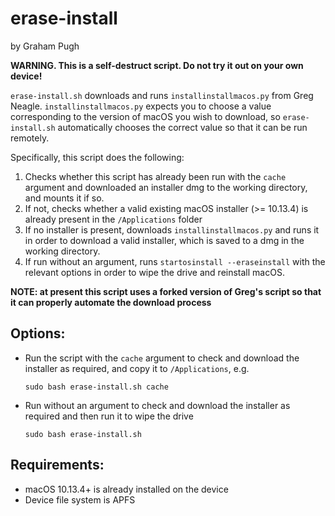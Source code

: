 erase-install
=============
by Graham Pugh

**WARNING. This is a self-destruct script. Do not try it out on your own device!**

`erase-install.sh` downloads and runs `installinstallmacos.py` from Greg Neagle. `installinstallmacos.py` expects you to choose a value corresponding to the version of macOS you wish to download, so `erase-install.sh` automatically chooses the correct value so that it can be run remotely.

Specifically, this script does the following:

1. Checks whether this script has already been run with the `cache` argument and downloaded an installer dmg to the working directory, and mounts it if so.
2. If not, checks whether a valid existing macOS installer (>= 10.13.4) is already present in the `/Applications` folder
3. If no installer is present, downloads `installinstallmacos.py` and runs it in order to download a valid installer, which is saved to a dmg in the working directory.
4. If run without an argument, runs `startosinstall --eraseinstall` with the relevant options in order to wipe the drive and reinstall macOS.

**NOTE: at present this script uses a forked version of Greg's script so that it can properly automate the download process**

## Options:

* Run the script with the `cache` argument to check and download the installer as required, and copy it to `/Applications`, e.g.

    ```
    sudo bash erase-install.sh cache
    ```

* Run without an argument to check and download the installer as required and then run it to wipe the drive

    ```
    sudo bash erase-install.sh
    ```

## Requirements:

* macOS 10.13.4+ is already installed on the device
* Device file system is APFS
